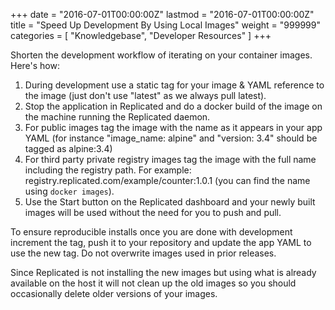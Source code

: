 +++
date = "2016-07-01T00:00:00Z"
lastmod = "2016-07-01T00:00:00Z"
title = "Speed Up Development By Using Local Images"
weight = "999999"
categories = [ "Knowledgebase", "Developer Resources" ]
+++

Shorten the development workflow of iterating on your container images. Here's how:

1. During development use a static tag for your image & YAML reference to the image (just don't use "latest" as we always pull latest).
1. Stop the application in Replicated and do a docker build of the image on the machine running the Replicated daemon. 
1. For public images tag the image with the name as it appears in your app YAML (for instance "image_name: alpine" and "version: 3.4" should be tagged as alpine:3.4)
1. For third party private registry images tag the image with the full name including the registry path. For example: registry.replicated.com/example/counter:1.0.1 (you can find the name using `docker images`).
1. Use the Start button on the Replicated dashboard and your newly built images will be used without the need for you to push and pull.

To ensure reproducible installs once you are done with development increment the tag, push it to your repository and update the app YAML to use the new tag. Do not overwrite images used in prior releases.

Since Replicated is not installing the new images but using what is already available on the host it will not clean up the old images so you should occasionally delete older versions of your images.
